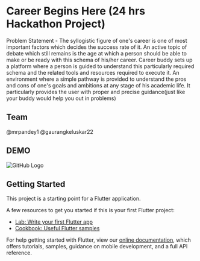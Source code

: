 # Career Begins Here (24 hrs Hackathon Project)

Problem Statement - The syllogistic figure of one's career is one of most important factors which decides the success rate of it. An active topic of debate which still remains is the age at which a person should be able to make or be ready with this schema of his/her career. Career buddy sets up a platform where a person is guided to understand this particularly required schema and the related tools and resources required to execute it. An environment where a simple pathway is provided to understand the pros and cons of one's goals and ambitions at any stage of his academic life. It particularly provides the user with proper and precise guidance(just like your buddy would help you out in problems)

## Team
@mrpandey1
@gaurangkeluskar22


## DEMO

![GitHub Logo](https://github.com/121loganpaul/images/blob/master/cbh.gif?raw=true)


## Getting Started

This project is a starting point for a Flutter application.

A few resources to get you started if this is your first Flutter project:

- [Lab: Write your first Flutter app](https://flutter.dev/docs/get-started/codelab)
- [Cookbook: Useful Flutter samples](https://flutter.dev/docs/cookbook)

For help getting started with Flutter, view our
[online documentation](https://flutter.dev/docs), which offers tutorials,
samples, guidance on mobile development, and a full API reference.
